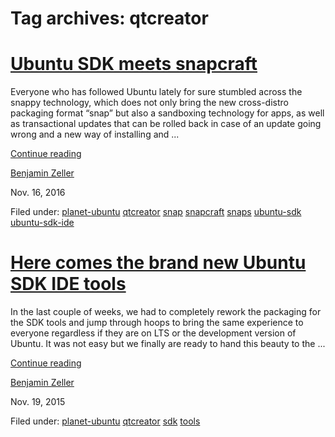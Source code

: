 





# Tag archives: qtcreator





#  [Ubuntu SDK meets snapcraft](/en/blog/2016/11/16/ubuntu-sdk-ide-meets-snapcraft/)

Everyone who has followed Ubuntu lately for sure stumbled across the snappy
technology, which does not only bring the new cross-distro packaging format
“snap” but also a sandboxing technology for apps, as well as transactional
updates that can be rolled back in case of an update going wrong and a new way
of installing and ...

[Continue reading](/en/blog/2016/11/16/ubuntu-sdk-ide-meets-snapcraft/)

[Benjamin Zeller](/en/blog/authors/zeller-benjamin/)

Nov. 16, 2016

Filed under: [planet-ubuntu](/en/blog/tags/planet-ubuntu/)
[qtcreator](/en/blog/tags/qtcreator/) [snap](/en/blog/tags/snap/)
[snapcraft](/en/blog/tags/snapcraft/) [snaps](/en/blog/tags/snaps/) [ubuntu-sdk](/en/blog/tags/ubuntu-sdk/) [ubuntu-sdk-ide](/en/blog/tags/ubuntu-sdk-ide/)

#  [Here comes the brand new Ubuntu SDK IDE tools](/en/blog/2015/11/19/here-comes-brand-new-ubuntu-sdk-ide-tools/)

In the last couple of weeks, we had to completely rework the packaging for the
SDK tools and jump through hoops to bring the same experience to everyone
regardless if they are on LTS or the development version of Ubuntu. It was not
easy but we finally are ready to hand this beauty to the ...

[Continue reading](/en/blog/2015/11/19/here-comes-brand-new-ubuntu-sdk-ide-tools/)

[Benjamin Zeller](/en/blog/authors/zeller-benjamin/)

Nov. 19, 2015

Filed under: [planet-ubuntu](/en/blog/tags/planet-ubuntu/)
[qtcreator](/en/blog/tags/qtcreator/) [sdk](/en/blog/tags/sdk/)
[tools](/en/blog/tags/tools/)





